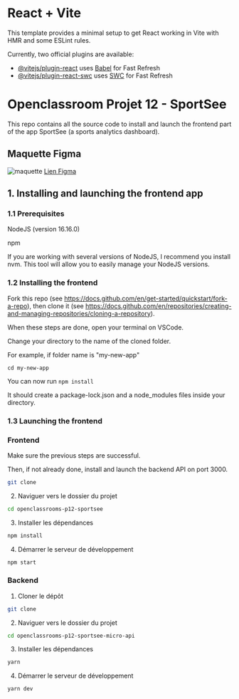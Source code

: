 # React + Vite

This template provides a minimal setup to get React working in Vite with HMR and some ESLint rules.

Currently, two official plugins are available:

- [@vitejs/plugin-react](https://github.com/vitejs/vite-plugin-react/blob/main/packages/plugin-react/README.md) uses [Babel](https://babeljs.io/) for Fast Refresh
- [@vitejs/plugin-react-swc](https://github.com/vitejs/vite-plugin-react-swc) uses [SWC](https://swc.rs/) for Fast Refresh

# Openclassroom Projet 12 - SportSee

This repo contains all the source code to install and launch the frontend part of the app SportSee (a sports analytics dashboard).


## Maquette Figma

![maquette](C:\Users\33676\Desktop\OC-projet12\frontend\src\assets\image\dashboard.jpg)
[Lien Figma](https://www.figma.com/file/BMomGVZqLZb811mDMShpLu/UI-design-Sportify-FR?type=design&node-id=0-1&mode=design&t=8ZaPsQQaNfRrOpcF-0)

## 1. Installing and launching the frontend app

### 1.1 Prerequisites

NodeJS (version 16.16.0)

npm

If you are working with several versions of NodeJS, I recommend you install nvm. This tool will allow you to easily manage your NodeJS versions.

### 1.2 Installing the frontend

Fork this repo (see https://docs.github.com/en/get-started/quickstart/fork-a-repo), then clone it (see https://docs.github.com/en/repositories/creating-and-managing-repositories/cloning-a-repository).

When these steps are done, open your terminal on VSCode.

Change your directory to the name of the cloned folder.

For example, if folder name is "my-new-app"

`cd my-new-app`

You can now run `npm install`

It should create a package-lock.json and a node_modules files inside your directory.



### 1.3 Launching the frontend

### Frontend

Make sure the previous steps are successful.

Then, if not already done, install and launch the backend API on port 3000.

```bash
git clone 
```

2. Naviguer vers le dossier du projet

```bash
cd openclassrooms-p12-sportsee
```

3. Installer les dépendances

```bash
npm install
```

4. Démarrer le serveur de développement

```bash
npm start
```

### Backend

1. Cloner le dépôt

```bash
git clone 
```

2. Naviguer vers le dossier du projet

```bash
cd openclassrooms-p12-sportsee-micro-api
```

3. Installer les dépendances

```bash
yarn
```

4. Démarrer le serveur de développement

```bash
yarn dev
```